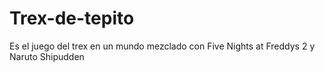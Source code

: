 # Trex-de-tepito
Es el juego del trex en un mundo mezclado con Five Nights at Freddys 2 y Naruto Shipudden
